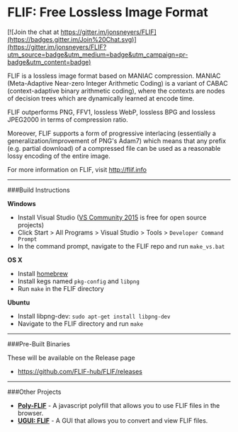 # FLIF: Free Lossless Image Format

[![Join the chat at https://gitter.im/jonsneyers/FLIF](https://badges.gitter.im/Join%20Chat.svg)](https://gitter.im/jonsneyers/FLIF?utm_source=badge&utm_medium=badge&utm_campaign=pr-badge&utm_content=badge)


FLIF is a lossless image format based on MANIAC compression. MANIAC (Meta-Adaptive Near-zero Integer Arithmetic Coding) is a variant of CABAC (context-adaptive binary arithmetic coding), where the contexts are nodes of decision trees which are dynamically learned at encode time.

FLIF outperforms PNG, FFV1, lossless WebP, lossless BPG and lossless JPEG2000 in terms of compression ratio.

Moreover, FLIF supports a form of progressive interlacing (essentially a generalization/improvement of PNG's Adam7) which means that any prefix (e.g. partial download) of a compressed file can be used as a reasonable lossy encoding of the entire image.

For more information on FLIF, visit http://flif.info

* * *

###Build Instructions

**Windows**

* Install Visual Studio
  ([VS Community 2015](https://www.visualstudio.com/en-us/products/free-developer-offers-vs.aspx)
  is free for open source projects)
* Click Start > All Programs > Visual Studio > Tools > `Developer Command Prompt`
* In the command prompt, navigate to the FLIF repo and run `make_vs.bat`

**OS X**

* Install [homebrew](http://brew.sh)
* Install kegs named `pkg-config` and `libpng`
* Run `make` in the FLIF directory

**Ubuntu**

* Install libpng-dev: `sudo apt-get install libpng-dev`
* Navigate to the FLIF directory and run `make`

* * *

###Pre-Built Binaries

These will be available on the Release page

* https://github.com/FLIF-hub/FLIF/releases

* * *

###Other Projects

* **[Poly-FLIF](https://uprootlabs.github.io/poly-flif)** - A javascript polyfill that allows you to use FLIF files in the browser.
* **[UGUI: FLIF](https://github.com/FLIF-hub/UGUI_FLIF/releases)** - A GUI that allows you to convert and view FLIF files.

